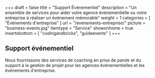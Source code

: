 +++
draft 			= false
title 			= "Support Événementiel"
description		= "Un ensemble de services pour aider votre agence événementielle ou votre entreprise à réaliser un événement mémorable"
weight			= 1
categories		= [ "Événements d'entreprise" ]
url 				= "/evenements-entreprise/"
picture			= "business-events.jpg"
itemtype		= "Service"
showonhome		= true
insertsbottom	= [	"codingandbricks", "guideevents" ]
+++

## Support événementiel
Nous fournissons des services de coaching en prise de parole et du support à la gestion de projet pour les agences événementielles et les événements d'entreprise.
